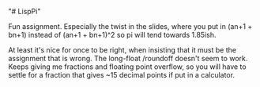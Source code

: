 "# LispPi" 

Fun assignment.
Especially the twist in the slides, where you put in (an+1 + bn+1) instead of (an+1 + bn+1)^2 so pi will tend towards 1.85ish.

At least it's nice for once to be right, when insisting that it must be the assignment that is wrong.
The long-float /roundoff doesn't seem to work. Keeps giving me fractions and floating point overflow,
so you will have to settle for a fraction that gives ~15 decimal points if put in a calculator.
